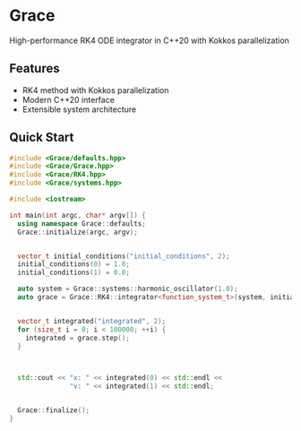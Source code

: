 # Grace
High-performance RK4 ODE integrator in C++20 with Kokkos parallelization

## Features
- RK4 method with Kokkos parallelization
- Modern C++20 interface
- Extensible system architecture

## Quick Start
```cpp
#include <Grace/defaults.hpp>
#include <Grace/Grace.hpp>
#include <Grace/RK4.hpp>
#include <Grace/systems.hpp>

#include <iostream>

int main(int argc, char* argv[]) {
  using namespace Grace::defaults;
  Grace::initialize(argc, argv);


  vector_t initial_conditions("initial_conditions", 2);
  initial_conditions(0) = 1.0;
  initial_conditions(1) = 0.0;

  auto system = Grace::systems::harmonic_oscillator(1.0);
  auto grace = Grace::RK4::integrator<function_system_t>(system, initial_conditions).dt(0.0001);


  vector_t integrated("integrated", 2);
  for (size_t i = 0; i < 100000; ++i) {
    integrated = grace.step();
  }



  std::cout << "x: " << integrated(0) << std::endl <<
               "v: " << integrated(1) << std::endl;


  Grace::finalize();
}
```
